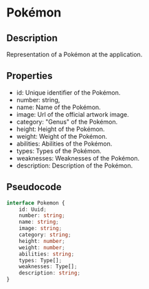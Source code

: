 # Pokémon

## Description

Representation of a Pokémon at the application.

## Properties

- id: Unique identifier of the Pokémon.
- number: string,
- name: Name of the Pokémon.
- image: Url of the official artwork image.
- category: "Genus" of the Pokémon.
- height: Height of the Pokémon.
- weight: Weight of the Pokémon.
- abilities: Abilities of the Pokémon.
- types: Types of the Pokémon.
- weaknesses: Weaknesses of the Pokémon.
- description: Description of the Pokémon.

## Pseudocode

```typescript
interface Pokemon {
    id: Uuid;
    number: string;
    name: string;
    image: string;
    category: string;
    height: number;
    weight: number;
    abilities: string;
    types: Type[];
    weaknesses: Type[];
    description: string;
}
```
